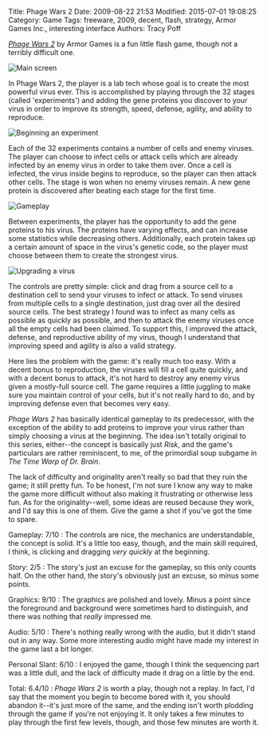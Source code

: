 Title: Phage Wars 2
Date: 2009-08-22 21:53
Modified: 2015-07-01 19:08:25
Category: Game
Tags: freeware, 2009, decent, flash, strategy, Armor Games Inc., interesting interface
Authors: Tracy Poff

[*Phage Wars 2*][pw2] by Armor Games is a fun little flash game, though not a terribly difficult one.

[pw2]: http://www.kongregate.com/games/ArmorGames/phage-wars-2/?referrer=Sopoforic

![Main screen]({filename}images/phagewars2-snap113.jpg)

In Phage Wars 2, the player is a lab tech whose goal is to create the most powerful virus ever. This is accomplished by playing through the 32 stages (called 'experiments') and adding the gene proteins you discover to your virus in order to improve its strength, speed, defense, agility, and ability to reproduce.

![Beginning an experiment]({filename}images/phagewars2-snap115.jpg)

Each of the 32 experiments contains a number of cells and enemy viruses. The player can choose to infect cells or attack cells which are already infected by an enemy virus in order to take them over. Once a cell is infected, the virus inside begins to reproduce, so the player can then attack other cells. The stage is won when no enemy viruses remain. A new gene protein is discovered after beating each stage for the first time.

![Gameplay]({filename}images/phagewars2-snap118.jpg)

Between experiments, the player has the opportunity to add the gene proteins to his virus. The proteins have varying effects, and can increase some statistics while decreasing others. Additionally, each protein takes up a certain amount of space in the virus's genetic code, so the player must choose between them to create the strongest virus.

![Upgrading a virus]({filename}images/phagewars2-snap119.jpg)

The controls are pretty simple: click and drag from a source cell to a destination cell to send your viruses to infect or attack. To send viruses from multiple cells to a single destination, just drag over all the desired source cells. The best strategy I found was to infect as many cells as possible as quickly as possible, and then to attack the enemy viruses once all the empty cells had been claimed. To support this, I improved the attack, defense, and reproductive ability of my virus, though I understand that improving speed and agility is also a valid strategy.

Here lies the problem with the game: it's really much too easy. With a decent bonus to reproduction, the viruses will fill a cell quite quickly, and with a decent bonus to attack, it's not hard to destroy any enemy virus given a mostly-full source cell. The game requires a little juggling to make sure you maintain control of your cells, but it's not really hard to do, and by improving defense even that becomes very easy.

*Phage Wars 2* has basically identical gameplay to its predecessor, with the exception of the ability to add proteins to improve your virus rather than simply choosing a virus at the beginning. The idea isn't totally original to this series, either--the concept is basically just *Risk*, and the game's particulars are rather reminiscent, to me, of the primordial soup subgame in *The Time Warp of Dr. Brain*.

The lack of difficulty and originality aren't really so bad that they ruin the game; it still pretty fun. To be honest, I'm not sure I know any way to make the game more difficult without also making it frustrating or otherwise less fun. As for the originality--well, some ideas are reused because they work, and I'd say this is one of them. Give the game a shot if you've got the time to spare.

Gameplay: 7/10
:   The controls are nice, the mechanics are understandable, the concept is solid. It's a little too easy, though, and the main skill required, I think, is clicking and dragging *very quickly* at the beginning.

Story: 2/5
:   The story's just an excuse for the gameplay, so this only counts half. On the other hand, the story's obviously just an excuse, so minus some points.

Graphics: 9/10
:   The graphics are polished and lovely. Minus a point since the foreground and background were sometimes hard to distinguish, and there was nothing that *really* impressed me.

Audio: 5/10
:   There's nothing really wrong with the audio, but it didn't stand out in any way. Some more interesting audio might have made my interest in the game last a bit longer.

Personal Slant: 6/10
:   I enjoyed the game, though I think the sequencing part was a little dull, and the lack of difficulty made it drag on a little by the end.

Total: 6.4/10
:   *Phage Wars 2* is worth a play, though not a replay. In fact, I'd say that the moment you begin to become bored with it, you should abandon it--it's just more of the same, and the ending isn't worth plodding through the game if you're not enjoying it. It only takes a few minutes to play through the first few levels, though, and those few minutes are worth it.

